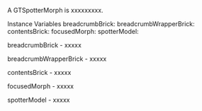 A GTSpotterMorph is xxxxxxxxx.Instance Variables	breadcrumbBrick:		<Object>	breadcrumbWrapperBrick:		<Object>	contentsBrick:		<Object>	focusedMorph:		<Object>	spotterModel:		<Object>breadcrumbBrick	- xxxxxbreadcrumbWrapperBrick	- xxxxxcontentsBrick	- xxxxxfocusedMorph	- xxxxxspotterModel	- xxxxx